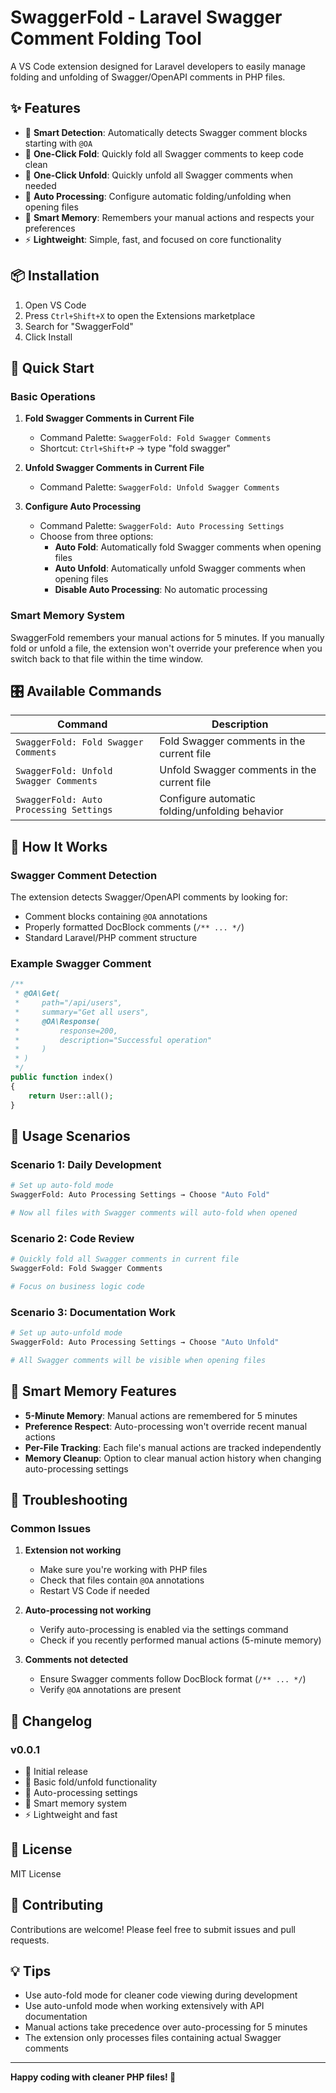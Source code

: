 # SwaggerFold - Laravel Swagger Comment Folding Tool

A VS Code extension designed for Laravel developers to easily manage folding and unfolding of Swagger/OpenAPI comments in PHP files.

## ✨ Features

- 🎯 **Smart Detection**: Automatically detects Swagger comment blocks starting with `@OA`
- 🔽 **One-Click Fold**: Quickly fold all Swagger comments to keep code clean
- 🔼 **One-Click Unfold**: Quickly unfold all Swagger comments when needed
- 🚀 **Auto Processing**: Configure automatic folding/unfolding when opening files
- 🧠 **Smart Memory**: Remembers your manual actions and respects your preferences
- ⚡ **Lightweight**: Simple, fast, and focused on core functionality

## 📦 Installation

1. Open VS Code
2. Press `Ctrl+Shift+X` to open the Extensions marketplace
3. Search for "SwaggerFold"
4. Click Install

## 🚀 Quick Start

### Basic Operations

1. **Fold Swagger Comments in Current File**
   - Command Palette: `SwaggerFold: Fold Swagger Comments`
   - Shortcut: `Ctrl+Shift+P` → type "fold swagger"

2. **Unfold Swagger Comments in Current File**
   - Command Palette: `SwaggerFold: Unfold Swagger Comments`

3. **Configure Auto Processing**
   - Command Palette: `SwaggerFold: Auto Processing Settings`
   - Choose from three options:
     - **Auto Fold**: Automatically fold Swagger comments when opening files
     - **Auto Unfold**: Automatically unfold Swagger comments when opening files
     - **Disable Auto Processing**: No automatic processing

### Smart Memory System

SwaggerFold remembers your manual actions for 5 minutes. If you manually fold or unfold a file, the extension won't override your preference when you switch back to that file within the time window.

## 🎛️ Available Commands

| Command | Description |
|---------|-------------|
| `SwaggerFold: Fold Swagger Comments` | Fold Swagger comments in the current file |
| `SwaggerFold: Unfold Swagger Comments` | Unfold Swagger comments in the current file |
| `SwaggerFold: Auto Processing Settings` | Configure automatic folding/unfolding behavior |

## 🔧 How It Works

### Swagger Comment Detection

The extension detects Swagger/OpenAPI comments by looking for:
- Comment blocks containing `@OA` annotations
- Properly formatted DocBlock comments (`/** ... */`)
- Standard Laravel/PHP comment structure

### Example Swagger Comment

```php
/**
 * @OA\Get(
 *     path="/api/users",
 *     summary="Get all users",
 *     @OA\Response(
 *         response=200,
 *         description="Successful operation"
 *     )
 * )
 */
public function index()
{
    return User::all();
}
```

## 🎯 Usage Scenarios

### Scenario 1: Daily Development
```bash
# Set up auto-fold mode
SwaggerFold: Auto Processing Settings → Choose "Auto Fold"

# Now all files with Swagger comments will auto-fold when opened
```

### Scenario 2: Code Review
```bash
# Quickly fold all Swagger comments in current file
SwaggerFold: Fold Swagger Comments

# Focus on business logic code
```

### Scenario 3: Documentation Work
```bash
# Set up auto-unfold mode
SwaggerFold: Auto Processing Settings → Choose "Auto Unfold"

# All Swagger comments will be visible when opening files
```

## 🧠 Smart Memory Features

- **5-Minute Memory**: Manual actions are remembered for 5 minutes
- **Preference Respect**: Auto-processing won't override recent manual actions
- **Per-File Tracking**: Each file's manual actions are tracked independently
- **Memory Cleanup**: Option to clear manual action history when changing auto-processing settings

## 🐛 Troubleshooting

### Common Issues

1. **Extension not working**
   - Make sure you're working with PHP files
   - Check that files contain `@OA` annotations
   - Restart VS Code if needed

2. **Auto-processing not working**
   - Verify auto-processing is enabled via the settings command
   - Check if you recently performed manual actions (5-minute memory)

3. **Comments not detected**
   - Ensure Swagger comments follow DocBlock format (`/** ... */`)
   - Verify `@OA` annotations are present

## 🔄 Changelog

### v0.0.1
- 🎉 Initial release
- 🔽 Basic fold/unfold functionality
- 🚀 Auto-processing settings
- 🧠 Smart memory system
- ⚡ Lightweight and fast

## 📝 License

MIT License

## 🤝 Contributing

Contributions are welcome! Please feel free to submit issues and pull requests.

## 💡 Tips

- Use auto-fold mode for cleaner code viewing during development
- Use auto-unfold mode when working extensively with API documentation
- Manual actions take precedence over auto-processing for 5 minutes
- The extension only processes files containing actual Swagger comments

---

**Happy coding with cleaner PHP files! 🚀**
